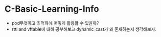 # C-Basic-Learning-Info

* pod무엇이고 최적화에 어떻게 활용할 수 있을까?
* rtti and vftable에 대해 공부해보고 dynamic_cast가 왜 존재하는지 생각해보자.
